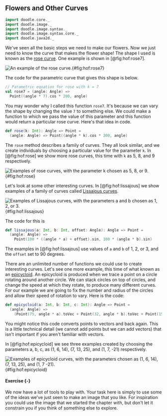## Flowers and Other Curves

```scala mdoc:invisible
import doodle.core._
import doodle.image._
import doodle.image.syntax._
import doodle.image.syntax.core._
import doodle.java2d._
```

We've seen all the basic steps we need to make our flowers. Now we just need to know the curve that makes the flower shape! The shape I used is known as the [rose curve][rose-curve]. One example is shown in [@fig:hof:rose7]. 

![An example of the rose curve.](src/pages/hof/rose7.pdf+svg){#fig:hof:rose7}

The code for the parametric curve that gives this shape is below.

```scala mdoc:silent
// Parametric equation for rose with k = 7
val rose7 = (angle: Angle) =>
  Point((angle * 7).cos * 200, angle)
```

You may wonder why I called this function `rose7`. It's because we can vary the shape by changing the value `7` to something else. We could make a function to which we pass the value of this parameter and this function would return a particular rose curve. Here's that idea in code.

```scala mdoc:silent
def rose(k: Int): Angle => Point =
  (angle: Angle) => Point((angle * k).cos * 200, angle)
```

The `rose` method describes a family of curves. They all look similar, and we create individuals by choosing a particular value for the parameter `k`. In [@fig:hof:rose] we show more rose curves, this time with `k` as 5, 8, and 9 respectively.

![Examples of rose curves, with the parameter k chosen as 5, 8, or 9.](src/pages/hof/rose.pdf+svg){#fig:hof:rose}


Let's look at some other interesting curves. In [@fig:hof:lissajous] we show examples of a family of curves called [Lissajous curves][lissajous].

![Examples of Lissajous curves, with the parameters a and b chosen as 1, 2, or 3.](src/pages/hof/lissajous.pdf+svg){#fig:hof:lissajous}

The code for this is

```scala
def lissajous(a: Int, b: Int, offset: Angle): Angle => Point =
  (angle: Angle) =>
    Point(100 * ((angle * a) + offset).sin, 100 * (angle * b).sin)
```

The examples in [@fig:hof:lissajous] use values of `a` and `b` of 1, 2, or 3, and the `offset` set to 90 degrees.

There are an unlimited number of functions we could use to create interesting curves. Let's see one more example, this time of what known as an [epicycloid][epicycloid]. An epicycloid is produced when we trace a point on a circle rotating around another circle. We can stack circles on top of circles, and change the speed at which they rotate, to produce many different curves. For our example we are going to fix the number and radius of the circles and allow their speed of rotation to vary. Here is the code:

```scala
def epicycloid(a: Int, b: Int, c: Int): Angle => Point =
  (angle: Angle) =>
    (Point(75, angle * a).toVec + Point(32, angle * b).toVec + Point(15, angle * c).toVec).toPoint
```

You might notice this code converts points to vectors and back again. This is a little technical detail (we cannot add points but we can add vectors) that isn't important if you aren't familiar with vectors.

In [@fig:hof:epicycloid] we see three examples created by choosing the parameters a, b, c, as (1, 6, 14), (7, 13, 25), and (1, 7, -21) respectively.

![Examples of epicycloid curves, with the parameters chosen as (1, 6, 14), (7, 13, 25), and (1, 7 -21).](src/pages/hof/epicycloid.pdf+svg){#fig:hof:epicycloid}


#### Exercise {-}

We now have a lot of tools to play with. Your task here is simply to use some of the ideas we've just seen to make an image that you like. For inspiration you could use the image that we started the chapter with, but don't let it constrain you if you think of something else to explore.


[lissajous]: https://en.wikipedia.org/wiki/Lissajous_curve
[epicycloid]: https://en.wikipedia.org/wiki/Epicycloid
[rose-curve]: https://en.wikipedia.org/wiki/Rose_(mathematics)
